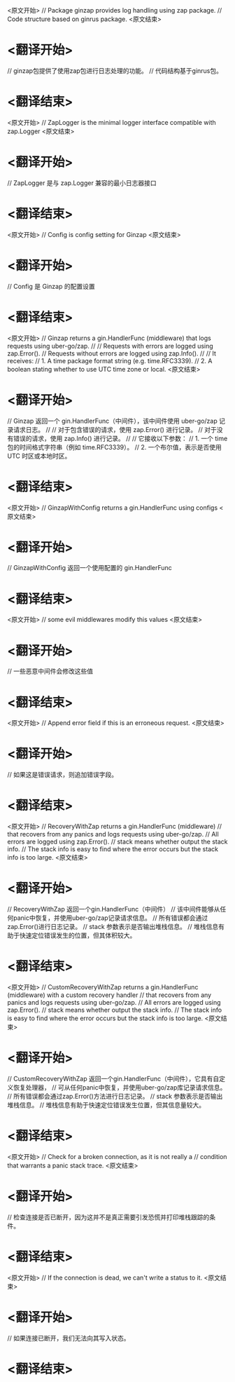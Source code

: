 
<原文开始>
// Package ginzap provides log handling using zap package.
// Code structure based on ginrus package.
<原文结束>

# <翻译开始>
// ginzap包提供了使用zap包进行日志处理的功能。
// 代码结构基于ginrus包。
# <翻译结束>


<原文开始>
// ZapLogger is the minimal logger interface compatible with zap.Logger
<原文结束>

# <翻译开始>
// ZapLogger 是与 zap.Logger 兼容的最小日志器接口
# <翻译结束>


<原文开始>
// Config is config setting for Ginzap
<原文结束>

# <翻译开始>
// Config 是 Ginzap 的配置设置
# <翻译结束>


<原文开始>
// Ginzap returns a gin.HandlerFunc (middleware) that logs requests using uber-go/zap.
//
// Requests with errors are logged using zap.Error().
// Requests without errors are logged using zap.Info().
//
// It receives:
//  1. A time package format string (e.g. time.RFC3339).
//  2. A boolean stating whether to use UTC time zone or local.
<原文结束>

# <翻译开始>
// Ginzap 返回一个 gin.HandlerFunc（中间件），该中间件使用 uber-go/zap 记录请求日志。
//
// 对于包含错误的请求，使用 zap.Error() 进行记录。
// 对于没有错误的请求，使用 zap.Info() 进行记录。
//
// 它接收以下参数：
//  1. 一个 time 包的时间格式字符串（例如 time.RFC3339）。
//  2. 一个布尔值，表示是否使用 UTC 时区或本地时区。
# <翻译结束>


<原文开始>
// GinzapWithConfig returns a gin.HandlerFunc using configs
<原文结束>

# <翻译开始>
// GinzapWithConfig 返回一个使用配置的 gin.HandlerFunc
# <翻译结束>


<原文开始>
// some evil middlewares modify this values
<原文结束>

# <翻译开始>
// 一些恶意中间件会修改这些值
# <翻译结束>


<原文开始>
// Append error field if this is an erroneous request.
<原文结束>

# <翻译开始>
// 如果这是错误请求，则追加错误字段。
# <翻译结束>


<原文开始>
// RecoveryWithZap returns a gin.HandlerFunc (middleware)
// that recovers from any panics and logs requests using uber-go/zap.
// All errors are logged using zap.Error().
// stack means whether output the stack info.
// The stack info is easy to find where the error occurs but the stack info is too large.
<原文结束>

# <翻译开始>
// RecoveryWithZap 返回一个gin.HandlerFunc（中间件）
// 该中间件能够从任何panic中恢复，并使用uber-go/zap记录请求信息。
// 所有错误都会通过zap.Error()进行日志记录。
// stack 参数表示是否输出堆栈信息。
// 堆栈信息有助于快速定位错误发生的位置，但其体积较大。
# <翻译结束>


<原文开始>
// CustomRecoveryWithZap returns a gin.HandlerFunc (middleware) with a custom recovery handler
// that recovers from any panics and logs requests using uber-go/zap.
// All errors are logged using zap.Error().
// stack means whether output the stack info.
// The stack info is easy to find where the error occurs but the stack info is too large.
<原文结束>

# <翻译开始>
// CustomRecoveryWithZap 返回一个gin.HandlerFunc（中间件），它具有自定义恢复处理器，
// 可从任何panic中恢复，并使用uber-go/zap库记录请求信息。
// 所有错误都会通过zap.Error()方法进行日志记录。
// stack 参数表示是否输出堆栈信息。
// 堆栈信息有助于快速定位错误发生位置，但其信息量较大。
# <翻译结束>


<原文开始>
				// Check for a broken connection, as it is not really a
				// condition that warrants a panic stack trace.
<原文结束>

# <翻译开始>
// 检查连接是否已断开，因为这并不是真正需要引发恐慌并打印堆栈跟踪的条件。
# <翻译结束>


<原文开始>
// If the connection is dead, we can't write a status to it.
<原文结束>

# <翻译开始>
// 如果连接已断开，我们无法向其写入状态。
# <翻译结束>


